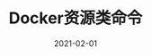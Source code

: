 ---
title: "Docker资源类命令"
linkTitle: "资源类命令"
weight: 560
date: 2021-02-01
description: >
  Docker资源类命令
---